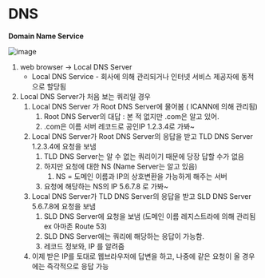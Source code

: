 # DNS

******Domain Name Service******


![image](https://user-images.githubusercontent.com/77326600/229361384-66cc55aa-4ced-4313-957a-1793ebc97a85.png)


1. web browser → Local DNS Server
    - Local DNS Service - 회사에 의해 관리되거나 인터넷 서비스 제공자에 동적으로 할당됨
2. Local DNS Server가 처음 보는 쿼리일 경우
    1. Local DNS Server 가 Root DNS Server에 물어봄 ( ICANN에 의해 관리됨)
        1. Root DNS Server의 대답 : 본 적 없지만 .com은 알고 있어.
        2. .com은 이름 서버 레코드로 공인IP 1.2.3.4로 가봐~
    2. Local DNS Server가 Root DNS Server의 응답을 받고 TLD DNS Server 1.2.3.4에 요청을 보냄
        1. TLD DNS Server는 알 수 없는 쿼리이기 때문에 당장 답할 수가 없음
        2. 하지만 요청에 대한 NS (Name Server는 알고 있음)
            1. NS = 도메인 이름과 IP의 상호변환을 가능하게 해주는 서버
        3. 요청에 해당하는 NS의 IP 5.6.7.8 로 가봐~
    3. Local DNS Server가 TLD DNS Server의 응답을 받고 SLD DNS Server 5.6.7.8에 요청을 보냄
        1. SLD DNS Server에 요청을 보냄 (도메인 이름 레지스트라에 의해 관리됨 ex 아마존 Route 53)
        2. SLD DNS Server에는 쿼리에 해당하는 응답이 가능함.
        3. 레코드 정보와, IP 를 알려줌
    4. 이제 받은 IP를 토대로 웹브라우저에 답변을 하고, 나중에 같은 요청이 올 경우에는 즉각적으로 응답 가능
